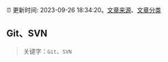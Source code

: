 :alarm_clock: 更新时间: 2023-09-26 18:34:20。[文章来源](/README.md)、[文章分类](/TAGS.md)

## Git、SVN


> 关键字：`Git`、`SVN`



